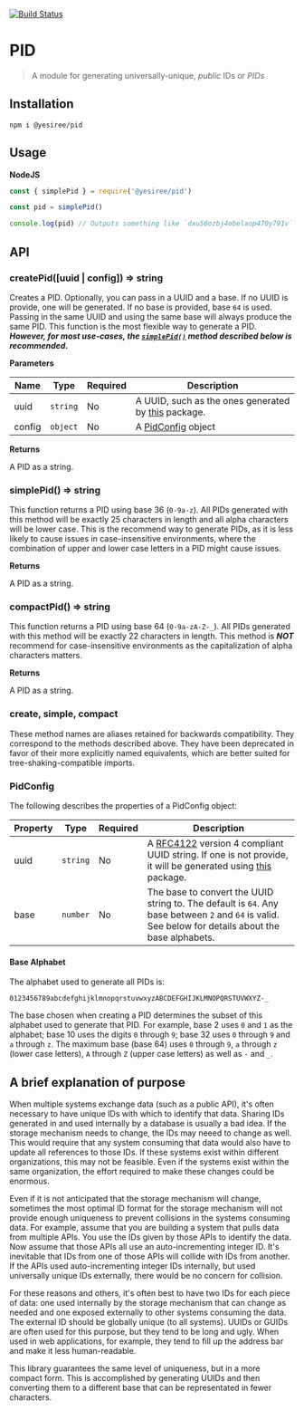 [![Build Status](https://travis-ci.org/yesiree/node-pid.svg?branch=master)](https://travis-ci.org/yesiree/node-pid)

# PID

> A module for generating universally-unique, _public_ IDs or *PIDs*

## Installation

```
npm i @yesiree/pid
```

## Usage

**NodeJS**
```javascript
const { simplePid } = require('@yesiree/pid')

const pid = simplePid()

console.log(pid) // Outputs something like `dxu50ozbj4obelaop470y791v`
```

## API

### createPid([uuid | config]) => string

Creates a PID. Optionally, you can pass in a UUID and a base. If no UUID is provide, one will be generated. If no base is provided, base `64` is used. Passing in the same UUID and using the same base will always produce the same PID. This function is the most flexible way to generate a PID. ***However, for most use-cases, the [`simplePid()`](#simplepid--string) method described below is recommended.***

**Parameters**

| Name | Type | Required | Description |
| --- | --- | --- | --- |
| uuid | `string` | No | A UUID, such as the ones generated by [this](https://www.npmjs.com/package/uuid) package. |
| config | `object` | No | A [PidConfig](#pidconfig) object |

**Returns**

A PID as a string.

### simplePid() => string

This function returns a PID using base 36 (`0-9a-z`). All PIDs generated with this method will be exactly 25 characters in length and all alpha characters will be lower case. This is the recommend way to generate PIDs, as it is less likely to cause issues in case-insensitive environments, where the combination of upper and lower case letters in a PID might cause issues.

**Returns**

A PID as a string.

### compactPid() => string

This function returns a PID using base 64 (`0-9a-zA-Z-_`). All PIDs generated with this method will be exactly 22 characters in length. This method is ***NOT*** recommend for case-insensitive environments as the capitalization of alpha characters matters.

**Returns**

A PID as a string.

### create, simple, compact

These method names are aliases retained for backwards compatibility. They correspond to the methods described above. They have been deprecated in favor of their more explicitly named equivalents, which are better suited for tree-shaking-compatible imports.

### PidConfig

The following describes the properties of a PidConfig object:

| Property | Type | Required | Description |
| --- | --- | --- | --- |
| uuid | `string` | No | A [RFC4122](https://www.ietf.org/rfc/rfc4122.txt) version 4 compliant UUID string. If one is not provide, it will be generated using [this](https://www.npmjs.com/package/uuid) package. |
| base | `number` | No | The base to convert the UUID string to. The default is `64`. Any base between `2` and `64` is valid. See below for details about the base alphabets. |

#### Base Alphabet

The alphabet used to generate all PIDs is:

```
0123456789abcdefghijklmnopqrstuvwxyzABCDEFGHIJKLMNOPQRSTUVWXYZ-_
```

The base chosen when creating a PID determines the subset of this alphabet used to generate that PID. For example, base 2 uses `0` and `1` as the alphabet; base 10 uses the digits `0` through `9`; base 32 uses `0` through `9` and `a` through `z`. The maximum base (base 64) uses `0` through `9`, `a` through `z` (lower case letters), `A` through `Z` (upper case letters) as well as `-` and `_`.

## A brief explanation of purpose

When multiple systems exchange data (such as a public API), it's often necessary to have unique IDs with which to identify that data. Sharing IDs generated in and used internally by a database is usually a bad idea. If the storage mechanism needs to change, the IDs may neeed to change as well. This would require that any system consuming that data would also have to update all references to those IDs. If these systems exist within different organizations, this may not be feasible. Even if the systems exist within the same organization, the effort required to make these changes could be enormous.

Even if it is not anticipated that the storage mechanism will change, sometimes the most optimal ID format for the storage mechanism will not provide enough uniqueness to prevent collisions in the systems consuming data. For example, assume that you are building a system that pulls data from multiple APIs. You use the IDs given by those APIs to identify the data. Now assume that those APIs all use an auto-incrementing integer ID. It's inevitable that IDs from one of those APIs will collide with IDs from another. If the APIs used auto-incrementing integer IDs internally, but used universally unique IDs externally, there would be no concern for collision.

For these reasons and others, it's often best to have two IDs for each piece of data: one used internally by the storage mechanism that can change as needed and one exposed externally to other systems consuming the data. The external ID should be globally unique (to all systems). UUIDs or GUIDs are often used for this purpose, but they tend to be long and ugly. When used in web applications, for example, they tend to fill up the address bar and make it less human-readable.

This library guarantees the same level of uniqueness, but in a more compact form. This is accomplished by generating UUIDs and then converting them to a different base that can be representated in fewer characters.
